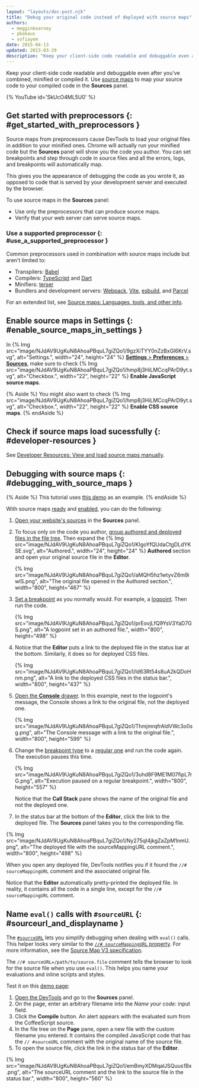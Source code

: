 ```yaml
---
layout: "layouts/doc-post.njk"
title: "Debug your original code instead of deployed with source maps"
authors:
  - megginkearney
  - pbakaus
  - sofiayem
date: 2015-04-13
updated: 2023-03-29
description: "Keep your client-side code readable and debuggable even after you've combined, minified, or compiled it."
---
```


Keep your client-side code readable and debuggable even after you've combined, minified or compiled
it. Use [source maps](https://web.dev/source-maps/) to map your source code to your compiled code in the **Sources** panel.

{% YouTube id='SkUcO4ML5U0' %}

## Get started with preprocessors {: #get_started_with_preprocessors }

Source maps from preprocessors cause DevTools to load your original files in addition to your minified ones.
Chrome will actually run your minified code but the **Sources** panel will show you the code you author.
You can set breakpoints and step through code in source files and all the errors, logs, and breakpoints will automatically map.

This gives you the appearance of debugging the code as you wrote it, as opposed to code that is served by your development server and executed by the browser.

To use source maps in the **Sources** panel:

- Use only the preprocessors that can produce source maps.
- Verify that your web server can serve source maps.

### Use a supported preprocessor {: #use_a_supported_preprocessor }

Common preprocessors used in combination with source maps include but aren't limited to:

- Transpilers: [Babel][5]
- Compilers: [TypeScript][8] and [Dart][10]
- Minifiers: [terser](https://github.com/terser/terser)
- Bundlers and development servers: [Webpack](https://webpack.js.org/), [Vite](https://vitejs.dev/), [esbuild](https://esbuild.github.io/), and [Parcel](https://parceljs.org/)

For an extended list, see [Source maps: Languages, tools, and other info][4].

## Enable source maps in Settings {: #enable_source_maps_in_settings }

In {% Img src="image/NJdAV9UgKuN8AhoaPBquL7giZQo1/9gzXiTYY0nZzBxGI6KrV.svg", alt="Settings.", width="24", height="24" %} [**Settings** > **Preferences** > **Sources**](/docs/devtools/settings/preferences/#sources), make sure to check {% Img src="image/NJdAV9UgKuN8AhoaPBquL7giZQo1/hmp8j3HiLMCcqPArD9yt.svg", alt="Checkbox.", width="22", height="22" %} **Enable JavaScript source maps**.

{% Aside %}
You might also want to check {% Img src="image/NJdAV9UgKuN8AhoaPBquL7giZQo1/hmp8j3HiLMCcqPArD9yt.svg", alt="Checkbox.", width="22", height="22" %} **Enable CSS source maps**.
{% endAside %}

## Check if source maps load sucessfully {: #developer-resources }

See [Developer Resources: View and load source maps manually](/docs/devtools/developer-resources).

## Debugging with source maps {: #debugging_with_source_maps }

{% Aside %}
This tutorial uses [this demo](https://github.com/jecfish/parcel-demo) as an example.
{% endAside %}

With source maps [ready](#use_a_supported_preprocessor) and [enabled](#enable_source_maps_in_settings), you can do the following:

1. [Open your website's sources](/docs/devtools/javascript/#sources-ui) in the **Sources** panel.
1. To focus only on the code you author, [group authored and deployed files in the file tree](/docs/devtools/javascript/reference/#group-authored-and-deployed). Then expand the {% Img src="image/NJdAV9UgKuN8AhoaPBquL7giZQo1/KIgoYfQUdaCtgDLdYKSE.svg", alt="Authored.", width="24", height="24" %} **Authored** section and open your original source file in the **Editor**.

   {% Img src="image/NJdAV9UgKuN8AhoaPBquL7giZQo1/aMQH5hz1wtyvZ6m9iwIS.png", alt="The original file opened in the Authored section.", width="800", height="467" %}

1. [Set a breakpoint](/docs/devtools/javascript/breakpoints/) as you normally would. For example, a [logpoint](/docs/devtools/javascript/breakpoints/#log-loc). Then run the code.

   {% Img src="image/NJdAV9UgKuN8AhoaPBquL7giZQo1/prEovjLfQ9YsV3YaD7GS.png", alt="A logpoint set in an authored file.", width="800", height="498" %}

1. Notice that the **Editor** puts a link to the deployed file in the status bar at the bottom. Similarly, it does so for deployed CSS files.

   {% Img src="image/NJdAV9UgKuN8AhoaPBquL7giZQo1/ld63Rt54s8uA2kQDoHnm.png", alt="A link to the deployed CSS files in the status bar.", width="800", height="437" %}

1. [Open the **Console** drawer](/docs/devtools/console/reference/#drawer). In this example, next to the logpoint's message, the Console shows a link to the original file, not the deployed one.

   {% Img src="image/NJdAV9UgKuN8AhoaPBquL7giZQo1/ThmjmrqfrAldVWc3o0sg.png", alt="The Console message with a link to the original file.", width="800", height="599" %}

1. Change the [breakpoint type](/docs/devtools/javascript/breakpoints/#overview) to a [regular one](/docs/devtools/javascript/breakpoints/#loc) and run the code again. The execution pauses this time.

   {% Img src="image/NJdAV9UgKuN8AhoaPBquL7giZQo1/3uhd8F9ME1M07fipL7rG.png", alt="Execution paused on a regular breakpoint.", width="800", height="557" %}

   Notice that the **Call Stack** pane shows the name of the original file and not the deployed one.

1. In the status bar at the bottom of the **Editor**, click the link to the deployed file. The **Sources** panel takes you to the corresponding file.

{% Img src="image/NJdAV9UgKuN8AhoaPBquL7giZQo1/Ny275qI4jkgZaZpM1nmU.png", alt="The deployed file with the sourceMappingURL comment.", width="800", height="498" %}

When you open any deployed file, DevTools notifies you if it found the `//# sourceMappingURL` comment and the associated original file.

Notice that the **Editor** automatically pretty-printed the deployed file. In reality, it contains all the code in a single line, except for the `//# sourceMappingURL` comment.

## Name `eval()` calls with `#sourceURL` {: #sourceurl_and_displayname }

The [`#sourceURL`](/blog/sourcemappingurl-and-sourceurl-syntax-changed/#sourceurl) lets you simplify debugging
when dealing with `eval()` calls. This helper looks very similar to the [`//# sourceMappingURL` property](/blog/sourcemaps/#how-does-the-source-map-work). For more information, see the [Source Map V3 specification](https://sourcemaps.info/spec.html).

The `//# sourceURL=/path/to/source.file` comment tells the browser to look for the source file when you use `eval()`. This helps you name your evaluations and inline scripts and styles.

Test it on this [demo page][13]:

1. [Open the DevTools](/docs/devtools/open) and go to the **Sources** panel.
1. On the page, enter an arbitrary filename into the _Name your code:_ input field.
1. Click the **Compile** button. An alert appears with the evaluated sum from the CoffeeScript source.
1. In the file tree on the **Page** pane, open a new file with the custom filename you entered. It contains the compiled JavaScript code that has the `// #sourceURL` comment with the original name of the source file.
1. To open the source file, click the link in the status bar of the **Editor**.

{% Img src="image/NJdAV9UgKuN8AhoaPBquL7giZQo1/emBmyXDMqalJSQuus1Bx.png", alt="The sourceURL comment and the link to the source file in the status bar.", width="800", height="560" %}

[4]: https://github.com/ryanseddon/source-map/wiki/Source-maps:-languages,-tools-and-other-info
[5]: https://babeljs.io/
[7]: https://github.com/google/closure-compiler
[8]: http://www.typescriptlang.org/
[10]: https://www.dartlang.org
[12]: /docs/devtools/javascript/#code-stepping
[13]: http://www.thecssninja.com/demo/source_mapping/compile.html
